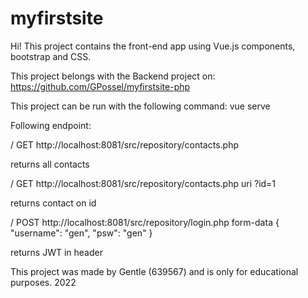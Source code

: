 # myfirstsite

Hi! 
This project contains the front-end app using Vue.js components, bootstrap and CSS.

This project belongs with the Backend project on: https://github.com/GPossel/myfirstsite-php

This project can be run with the following command:
vue serve

Following endpoint:

/ GET http://localhost:8081/src/repository/contacts.php

returns all contacts

/ GET http://localhost:8081/src/repository/contacts.php uri ?id=1

returns contact on id

/ POST http://localhost:8081/src/repository/login.php form-data { "username": "gen", "psw": "gen" }

returns JWT in header


This project was made by Gentle (639567) and is only for educational purposes. 2022
